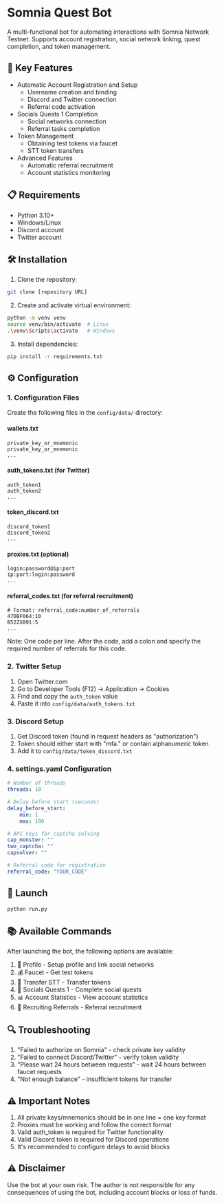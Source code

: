 # Somnia Quest Bot

A multi-functional bot for automating interactions with Somnia Network Testnet. Supports account registration, social network linking, quest completion, and token management.

## 🚀 Key Features

- Automatic Account Registration and Setup
  - Username creation and binding
  - Discord and Twitter connection
  - Referral code activation
- Socials Quests 1 Completion
  - Social networks connection
  - Referral tasks completion
- Token Management
  - Obtaining test tokens via faucet
  - STT token transfers
- Advanced Features
  - Automatic referral recruitment
  - Account statistics monitoring

## 📋 Requirements

- Python 3.10+
- Windows/Linux
- Discord account
- Twitter account

## 🛠️ Installation

1. Clone the repository:
```bash
git clone [repository URL]
```

2. Create and activate virtual environment:
```bash
python -m venv venv
source venv/bin/activate  # Linux
.\venv\Scripts\activate   # Windows
```

3. Install dependencies:
```bash
pip install -r requirements.txt
```

## ⚙️ Configuration

### 1. Configuration Files

Create the following files in the `config/data/` directory:

#### wallets.txt
```
private_key_or_mnemonic
private_key_or_mnemonic
...
```

#### auth_tokens.txt (for Twitter)
```
auth_token1
auth_token2
...
```

#### token_discord.txt
```
discord_token1
discord_token2
...
```

#### proxies.txt (optional)
```
login:password@ip:port
ip:port:login:password
...
```

#### referral_codes.txt (for referral recruitment)
```
# Format: referral_code:number_of_referrals
47DBF064:10
B52ZX891:5
...
```

Note: One code per line. After the code, add a colon and specify the required number of referrals for this code.

### 2. Twitter Setup

1. Open Twitter.com
2. Go to Developer Tools (F12) -> Application -> Cookies
3. Find and copy the `auth_token` value
4. Paste it into `config/data/auth_tokens.txt`

### 3. Discord Setup

1. Get Discord token (found in request headers as "authorization")
2. Token should either start with "mfa." or contain alphanumeric token
3. Add it to `config/data/token_discord.txt`

### 4. settings.yaml Configuration

```yaml
# Number of threads
threads: 10

# Delay before start (seconds)
delay_before_start:
    min: 1
    max: 100

# API keys for captcha solving
cap_monster: ""
two_captcha: ""
capsolver: ""

# Referral code for registration
referral_code: "YOUR_CODE"
```

## 🚀 Launch

```bash
python run.py
```

## 📚 Available Commands

After launching the bot, the following options are available:
1. 👤 Profile - Setup profile and link social networks
2. 💰 Faucet - Get test tokens
3. 💸 Transfer STT - Transfer tokens
4. 🎯 Socials Quests 1 - Complete social quests
5. 📊 Account Statistics - View account statistics
6. 👥 Recruiting Referrals - Referral recruitment

## 🔍 Troubleshooting

1. "Failed to authorize on Somnia" - check private key validity
2. "Failed to connect Discord/Twitter" - verify token validity
3. "Please wait 24 hours between requests" - wait 24 hours between faucet requests
4. "Not enough balance" - insufficient tokens for transfer

## ⚠️ Important Notes

1. All private keys/mnemonics should be in one line = one key format
2. Proxies must be working and follow the correct format
3. Valid auth_token is required for Twitter functionality
4. Valid Discord token is required for Discord operations
5. It's recommended to configure delays to avoid blocks

## ⚠️ Disclaimer

Use the bot at your own risk. The author is not responsible for any consequences of using the bot, including account blocks or loss of funds.